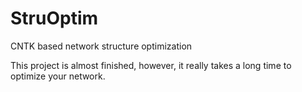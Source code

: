 # StruOptim
CNTK based network structure optimization 

This project is almost finished, however, it really takes a long time to optimize your network.
